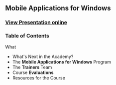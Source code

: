 ## Mobile Applications for Windows
### [View Presentation online](http://rawgit.com/TelerikAcademy/Windows-Applications/master/00.%20Course-Introduction/slides/index.html)

### Table of Contents
What
- What's Next in the Academy?
- The **Mobile Applications for Windows** Program
- The **Trainers** Team
- Course **Evaluations**
- Resources for the Course
